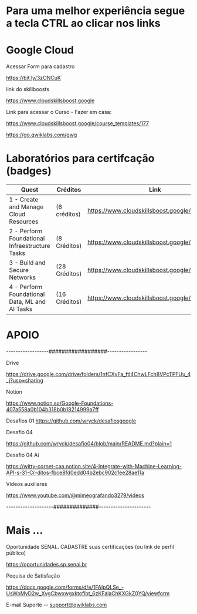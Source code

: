 # Para uma melhor experiência segue a tecla CTRL ao clicar nos links


# Google Cloud


Acessar Form para cadastro

https://bit.ly/3zONCuK


link do skillboosts

https://www.cloudskillsboost.google


Link para acessar o Curso - Fazer em casa:

https://www.cloudskillsboost.google/course_templates/177

https://go.qwiklabs.com/gwg


# Laboratórios para certifcação (badges)
| Quest | Créditos | Link |
| --- | --- | ---|
| 1 - Create and Manage Cloud Resources | (6 créditos) | https://www.cloudskillsboost.google/quests/120 |
| 2 - Perform Foundational Infraestructure Tasks | (8 Créditos) | https://www.cloudskillsboost.google/quests/118 |
| 3 - Build and Secure Networks | (28 Créditos) | https://www.cloudskillsboost.google/quests/128 |
| 4 -  Perform Foundational Data, ML and AI Tasks | (16 Créditos) | https://www.cloudskillsboost.google/quests/117  |



# APOIO

------------------##################-----------------

Drive    

https://drive.google.com/drive/folders/1nfCXyFa_ftI4ChwLFch8VPcTPFUu_4_j?usp=sharing


Notion

https://www.notion.so/Google-Foundations-407a558a0b104b318b0b18214999a7ff


Desafios 01
https://github.com/wryck/desafiosgoogle


Desafio 04

https://github.com/wryck/desafio04/blob/main/README.md?plain=1

Desafio 04 Ai 
 
https://witty-cornet-caa.notion.site/4-Integrate-with-Machine-Learning-API-s-31-Cr-ditos-fbce8fd0edd04b2ebc902c1ee28ae11a

 
Vídeos auxiliares
 
https://www.youtube.com/@mimeografando3279/videos

--------------------##############----------------------

# Mais ...

Oportunidade SENAI.. CADASTRE suas certificações (ou link de perfil público)

https://oportunidades.sp.senai.br

 
Pequisa de Satisfação

https://docs.google.com/forms/d/e/1FAIpQLSe_-UsWoMyD2w_XvgCbwxwgxktoflbt_6zKFalaChKXGkZ0YQ/viewform 


E-mail Suporte  --  support@qwiklabs.com

